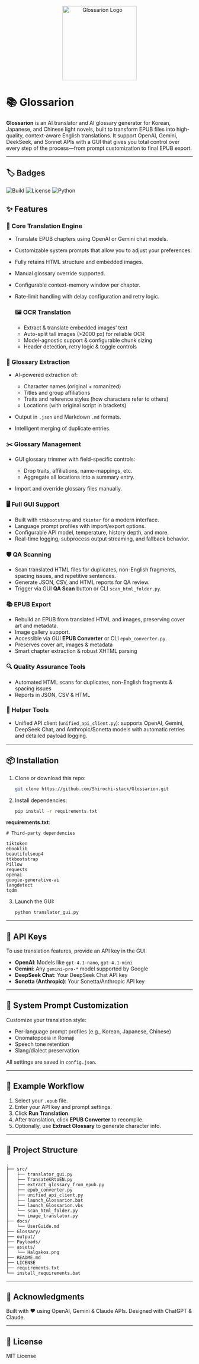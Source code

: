 <p align="center">
  <img src="assets/Halgakos.png" width="200" alt="Glossarion Logo" />
</p>

# 📚 Glossarion

**Glossarion** is an AI translator and AI glossary generator for Korean, Japanese, and Chinese light novels, built to transform EPUB files into high-quality, context-aware English translations. It support OpenAI, Gemini, DeekSeek, and Sonnet APIs with a GUI that gives you total control over every step of the process—from prompt customization to final EPUB export.

---

## 🏷️ Badges

![Build](https://img.shields.io/github/actions/workflow/status/Shirochi-stack/Glossarion/python-app.yml?branch=main)
![License](https://img.shields.io/github/license/Shirochi-stack/Glossarion)
![Python](https://img.shields.io/badge/Python-3.10+-blue)

## ✨ Features

### 📖 Core Translation Engine

* Translate EPUB chapters using OpenAI or Gemini chat models.
* Customizable system prompts that allow you to adjust your preferences.
* Fully retains HTML structure and embedded images.
* Manual glossary override supported.
* Configurable context-memory window per chapter.
* Rate-limit handling with delay configuration and retry logic.
  
    ### 🖼️ OCR Translation
  
  * Extract & translate embedded images’ text  
  * Auto-split tall images (>2000 px) for reliable OCR  
  * Model-agnostic support & configurable chunk sizing  
  * Header detection, retry logic & toggle controls  



### 📓 Glossary Extraction

* AI-powered extraction of:

  * Character names (original + romanized)
  * Titles and group affiliations
  * Traits and reference styles (how characters refer to others)
  * Locations (with original script in brackets)
* Output in `.json` and Markdown `.md` formats.
* Intelligent merging of duplicate entries.


### ✂️ Glossary Management

* GUI glossary trimmer with field-specific controls:

  * Drop traits, affiliations, name-mappings, etc.
  * Aggregate all locations into a summary entry.
* Import and override glossary files manually.


### 🖥️ Full GUI Support

* Built with `ttkbootstrap` and `tkinter` for a modern interface.
* Language prompt profiles with import/export options.
* Configurable API model, temperature, history depth, and more.
* Real-time logging, subprocess output streaming, and fallback behavior.


### 🛡️ QA Scanning

* Scan translated HTML files for duplicates, non-English fragments, spacing issues, and repetitive sentences.
* Generate JSON, CSV, and HTML reports for QA review.
* Trigger via GUI **QA Scan** button or CLI `scan_html_folder.py`.


### 📚 EPUB Export

* Rebuild an EPUB from translated HTML and images, preserving cover art and metadata.
* Image gallery support.
* Accessible via GUI **EPUB Converter** or CLI `epub_converter.py`.
* Preserves cover art, images & metadata  
* Smart chapter extraction & robust XHTML parsing

  
### 🔍 Quality Assurance Tools
* Automated HTML scans for duplicates, non-English fragments & spacing issues  
* Reports in JSON, CSV & HTML

   
### 🔧 Helper Tools

* Unified API client (`unified_api_client.py`): supports OpenAI, Gemini, DeepSeek Chat, and Anthropic/Sonetta models with automatic retries and detailed payload logging.

---

## 📦 Installation

1. Clone or download this repo:

   ```bash
   git clone https://github.com/Shirochi-stack/Glossarion.git
   ```
2. Install dependencies:

   ```bash
   pip install -r requirements.txt
   ```

**requirements.txt**:

```text
# Third-party dependencies

tiktoken
ebooklib
beautifulsoup4
ttkbootstrap
Pillow
requests
openai
google-generative-ai
langdetect
tqdm
```

3. Launch the GUI:

   ```bash
   python translator_gui.py
   ```

---

## 🔑 API Keys

To use translation features, provide an API key in the GUI:

* **OpenAI**: Models like `gpt-4.1-nano`, `gpt-4.1-mini`
* **Gemini**: Any `gemini-pro-*` model supported by Google
* **DeepSeek Chat**: Your DeepSeek Chat API key
* **Sonetta (Anthropic)**: Your Sonetta/Anthropic API key

---


## 🧠 System Prompt Customization

Customize your translation style:

* Per-language prompt profiles (e.g., Korean, Japanese, Chinese)
* Onomatopoeia in Romaji
* Speech tone retention
* Slang/dialect preservation

All settings are saved in `config.json`.

---


## 🧪 Example Workflow

1. Select your `.epub` file.
2. Enter your API key and prompt settings.
3. Click **Run Translation**.
4. After translation, click **EPUB Converter** to recompile.
5. Optionally, use **Extract Glossary** to generate character info.

---

## 🧱 Project Structure

```
.
├── src/
│   ├── translator_gui.py
│   ├── TransateKRtoEN.py
│   ├── extract_glossary_from_epub.py
│   ├── epub_converter.py
│   ├── unified_api_client.py
│   ├── launch_Glossarion.bat
│   └── launch_Glossarion.vbs
│   └── scan_html_folder.py
│   └── image_translator.py
├── docs/
│   └── UserGuide.md
├── Glossary/
├── output/
├── Payloads/
├── assets/
│   └── Halgakos.png
├── README.md
├── LICENSE
├── requirements.txt
└── install_requirements.bat
```

---

## 💬 Acknowledgments

Built with ❤️ using OpenAI, Gemini & Claude APIs. Designed with ChatGPT & Claude.

---

## 📜 License

MIT License
